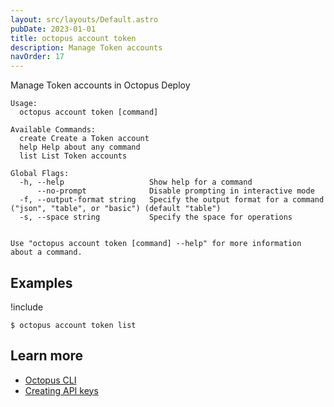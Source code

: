 ```yaml
---
layout: src/layouts/Default.astro
pubDate: 2023-01-01
title: octopus account token
description: Manage Token accounts
navOrder: 17
---
```


Manage Token accounts in Octopus Deploy


```
Usage:
  octopus account token [command]

Available Commands:
  create Create a Token account
  help Help about any command
  list List Token accounts

Global Flags:
  -h, --help                   Show help for a command
      --no-prompt              Disable prompting in interactive mode
  -f, --output-format string   Specify the output format for a command ("json", "table", or "basic") (default "table")
  -s, --space string           Specify the space for operations


Use "octopus account token [command] --help" for more information about a command.
```

## Examples

!include <samples-instance>


```
$ octopus account token list

```

## Learn more

- [Octopus CLI](/docs/octopus-rest-api/cli/)
- [Creating API keys](/docs/octopus-rest-api/how-to-create-an-api-key.md)